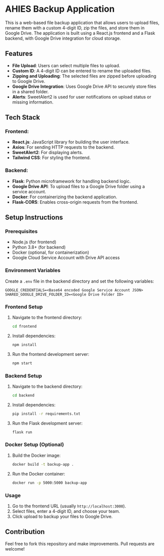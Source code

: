 # AHIES Backup Application

This is a web-based file backup application that allows users to upload files, rename them with a custom 4-digit ID, zip the files, and store them in Google Drive. The application is built using a React.js frontend and a Flask backend, with Google Drive integration for cloud storage.

## Features

- **File Upload**: Users can select multiple files to upload.
- **Custom ID**: A 4-digit ID can be entered to rename the uploaded files.
- **Zipping and Uploading**: The selected files are zipped before uploading to Google Drive.
- **Google Drive Integration**: Uses Google Drive API to securely store files in a shared folder.
- **Alerts**: SweetAlert2 is used for user notifications on upload status or missing information.

## Tech Stack

### Frontend:
- **React.js**: JavaScript library for building the user interface.
- **Axios**: For sending HTTP requests to the backend.
- **SweetAlert2**: For displaying alerts.
- **Tailwind CSS**: For styling the frontend.

### Backend:
- **Flask**: Python microframework for handling backend logic.
- **Google Drive API**: To upload files to a Google Drive folder using a service account.
- **Docker**: For containerizing the backend application.
- **Flask-CORS**: Enables cross-origin requests from the frontend.

## Setup Instructions

### Prerequisites
- Node.js (for frontend)
- Python 3.8+ (for backend)
- Docker (optional, for containerization)
- Google Cloud Service Account with Drive API access

### Environment Variables
Create a `.env` file in the backend directory and set the following variables:
```
GOOGLE_CREDENTIALS=<Base64 encoded Google Service Account JSON>
SHARED_GOOGLE_DRIVE_FOLDER_ID=<Google Drive Folder ID>
```

### Frontend Setup
1. Navigate to the frontend directory:
    ```bash
    cd frontend
    ```
2. Install dependencies:
    ```bash
    npm install
    ```
3. Run the frontend development server:
    ```bash
    npm start
    ```

### Backend Setup
1. Navigate to the backend directory:
    ```bash
    cd backend
    ```
2. Install dependencies:
    ```bash
    pip install -r requirements.txt
    ```
3. Run the Flask development server:
    ```bash
    flask run
    ```

### Docker Setup (Optional)
1. Build the Docker image:
    ```bash
    docker build -t backup-app .
    ```
2. Run the Docker container:
    ```bash
    docker run -p 5000:5000 backup-app
    ```

### Usage
1. Go to the frontend URL (usually `http://localhost:3000`).
2. Select files, enter a 4-digit ID, and choose your team.
3. Click upload to backup your files to Google Drive.

## Contribution
Feel free to fork this repository and make improvements. Pull requests are welcome!
